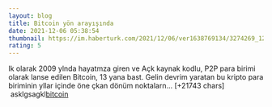 ```yaml
--- 
layout: blog
title: Bitcoin yön arayışında
date: 2021-12-06 05:38:54
thumbnail: https://im.haberturk.com/2021/12/06/ver1638769134/3274269_1200x627.jpg
rating: 5
---
```

lk olarak 2009 ylnda hayatmza giren ve Açk kaynak kodlu, P2P para birimi olarak lanse edilen Bitcoin, 13 yana bast. Gelin devrim yaratan bu kripto para biriminin yllar içinde öne çkan dönüm noktalarn… [+21743 chars]</br>&nbsp;asklgsagkl<a href="web">bitcoin</a>